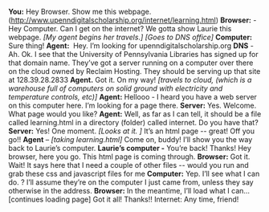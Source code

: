 
**You:** Hey Browser. Show me this webpage. (http://www.upenndigitalscholarship.org/internet/learning.html)
**Browser:** - Hey Computer. Can I get on the internet? We gotta show Laurie this webpage.
*[My agent begins her travels.]*
*[Goes to DNS office]*
**Computer:** Sure thing!
**Agent:**  Hey. I’m looking for upenndigitalscholarship.org
**DNS** - Ah. Ok. I see that the University of Pennsylvania Libraries has signed up for that domain name. They’ve got a server running on a computer over there on the cloud owned by Reclaim Hosting. They should be serving up that site at 128.39.28.2833
**Agent.** Got it. On my way!
*[travels to cloud, (which is a warehouse full of computers on solid ground with electricity and temperature controls, etc)]*
**Agent:** Hellooo - I heard you have a web server on this computer here. I’m looking for a page there.
**Server:** Yes. Welcome. What page would you like?
**Agent:** Well, as far as I can tell, it should be a file called learning.html in a directory (folder) called internet. Do you have that?
**Server:** Yes! One moment.
*[Looks at it. ]*
It’s an html page -- great! Off you go!!
**Agent** – *[taking learning.html]* Come on, buddy! I’ll show you the way back to Laurie’s computer.
**Laurie’s computer -** You’re back! Thanks! Hey browser, here you go. This html page is coming through.
**Browser:** Got it. Wait! It says here that I need a couple of other files -- would you run and grab these css and javascript files for me
**Computer:** Yep. I’ll see what I can do. ? I’ll assume they’re on the computer I just came from, unless they say otherwise in the address.
**Browser:** In the meantime, I’ll load what I can…[continues loading page] Got it all! Thanks!!
Internet: Any time, friend!

